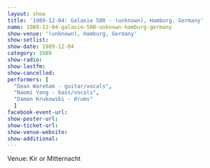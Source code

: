 ```yaml
---
layout: show
title: '1989-12-04: Galaxie 500 - (unknown), Hamburg, Germany'
name: 1989-12-04-galaxie-500-unknown-hamburg-germany
show-venue: '(unknown), Hamburg, Germany'
show-setlist: 
show-date: 1989-12-04
category: 1989
show-radio: 
show-lastfm: 
show-cancelled: 
performers: [
  "Dean Wareham - guitar/vocals",
  "Naomi Yang - bass/vocals",
  "Damon Krukowski - drums"
  ]
facebook-event-url: 
show-poster-url: 
show-ticket-url: 
show-venue-website: 
show-additional: 
---
```


Venue: Kir or Mitternacht